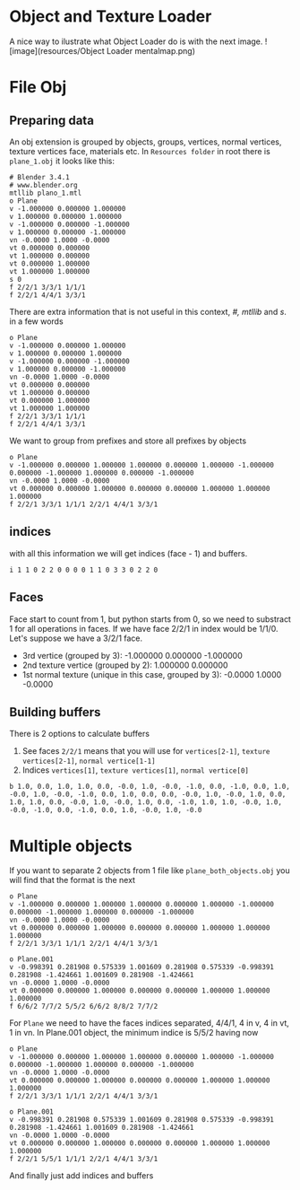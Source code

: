 # Object and Texture Loader

A nice way to ilustrate what Object Loader do is with the next image.
![image](resources/Object Loader mentalmap.png)
# File Obj
## Preparing data
An obj extension is grouped by objects, groups, vertices, normal vertices, texture vertices face, materials etc. In `Resources folder` in root there is `plane_1.obj` it looks like this:

```obj
# Blender 3.4.1
# www.blender.org
mtllib plano_1.mtl
o Plane
v -1.000000 0.000000 1.000000
v 1.000000 0.000000 1.000000
v -1.000000 0.000000 -1.000000
v 1.000000 0.000000 -1.000000
vn -0.0000 1.0000 -0.0000
vt 0.000000 0.000000
vt 1.000000 0.000000
vt 0.000000 1.000000
vt 1.000000 1.000000
s 0
f 2/2/1 3/3/1 1/1/1
f 2/2/1 4/4/1 3/3/1
```

There are extra information that is not useful in this context, _#, mtllib_ and _s_. in a few words

```obj
o Plane
v -1.000000 0.000000 1.000000
v 1.000000 0.000000 1.000000
v -1.000000 0.000000 -1.000000
v 1.000000 0.000000 -1.000000
vn -0.0000 1.0000 -0.0000
vt 0.000000 0.000000
vt 1.000000 0.000000
vt 0.000000 1.000000
vt 1.000000 1.000000
f 2/2/1 3/3/1 1/1/1
f 2/2/1 4/4/1 3/3/1
```

We want to group from prefixes and store all prefixes by objects

```obj
o Plane
v -1.000000 0.000000 1.000000 1.000000 0.000000 1.000000 -1.000000 0.000000 -1.000000 1.000000 0.000000 -1.000000
vn -0.0000 1.0000 -0.0000
vt 0.000000 0.000000 1.000000 0.000000 0.000000 1.000000 1.000000 1.000000
f 2/2/1 3/3/1 1/1/1 2/2/1 4/4/1 3/3/1
```

## indices
with all this information we will get indices (face - 1) and buffers.

```
i 1 1 0 2 2 0 0 0 0 1 1 0 3 3 0 2 2 0
```

## Faces
Face start to count from 1, but python starts from 0, so we need to substract 1 for all operations in faces. If we have face 2/2/1 in index would be 1/1/0. Let's suppose we have a 3/2/1 face.

- 3rd vertice (grouped by 3): -1.000000 0.000000 -1.000000
- 2nd texture vertice (grouped by 2):  1.000000 0.000000
- 1st normal texture (unique in this case, grouped by 3): -0.0000 1.0000 -0.0000

## Building buffers
There is 2 options to calculate buffers
1. See faces `2/2/1` means that you will use for `vertices[2-1]`, `texture vertices[2-1]`, `normal vertice[1-1]`
2. Indices `vertices[1]`, `texture vertices[1]`, `normal vertice[0]`

```
b 1.0, 0.0, 1.0, 1.0, 0.0, -0.0, 1.0, -0.0, -1.0, 0.0, -1.0, 0.0, 1.0, -0.0, 1.0, -0.0, -1.0, 0.0, 1.0, 0.0, 0.0, -0.0, 1.0, -0.0, 1.0, 0.0, 1.0, 1.0, 0.0, -0.0, 1.0, -0.0, 1.0, 0.0, -1.0, 1.0, 1.0, -0.0, 1.0, -0.0, -1.0, 0.0, -1.0, 0.0, 1.0, -0.0, 1.0, -0.0
```

# Multiple objects
If you want to separate 2 objects from 1 file like `plane_both_objects.obj` you will find that the format is the next

```plane_both_objects.obj
o Plane 
v -1.000000 0.000000 1.000000 1.000000 0.000000 1.000000 -1.000000 0.000000 -1.000000 1.000000 0.000000 -1.000000
vn -0.0000 1.0000 -0.0000
vt 0.000000 0.000000 1.000000 0.000000 0.000000 1.000000 1.000000 1.000000
f 2/2/1 3/3/1 1/1/1 2/2/1 4/4/1 3/3/1

o Plane.001
v -0.998391 0.281908 0.575339 1.001609 0.281908 0.575339 -0.998391 0.281908 -1.424661 1.001609 0.281908 -1.424661
vn -0.0000 1.0000 -0.0000
vt 0.000000 0.000000 1.000000 0.000000 0.000000 1.000000 1.000000 1.000000
f 6/6/2 7/7/2 5/5/2 6/6/2 8/8/2 7/7/2
```

For `Plane` we need to have the faces indices separated, 4/4/1, 4 in v, 4 in vt, 1 in vn. In Plane.001 object, the minimum indice is 5/5/2 having now

```
o Plane 
v -1.000000 0.000000 1.000000 1.000000 0.000000 1.000000 -1.000000 0.000000 -1.000000 1.000000 0.000000 -1.000000
vn -0.0000 1.0000 -0.0000
vt 0.000000 0.000000 1.000000 0.000000 0.000000 1.000000 1.000000 1.000000
f 2/2/1 3/3/1 1/1/1 2/2/1 4/4/1 3/3/1

o Plane.001
v -0.998391 0.281908 0.575339 1.001609 0.281908 0.575339 -0.998391 0.281908 -1.424661 1.001609 0.281908 -1.424661
vn -0.0000 1.0000 -0.0000
vt 0.000000 0.000000 1.000000 0.000000 0.000000 1.000000 1.000000 1.000000
f 2/2/1 5/5/1 1/1/1 2/2/1 4/4/1 3/3/1
```

And finally just add indices and buffers
